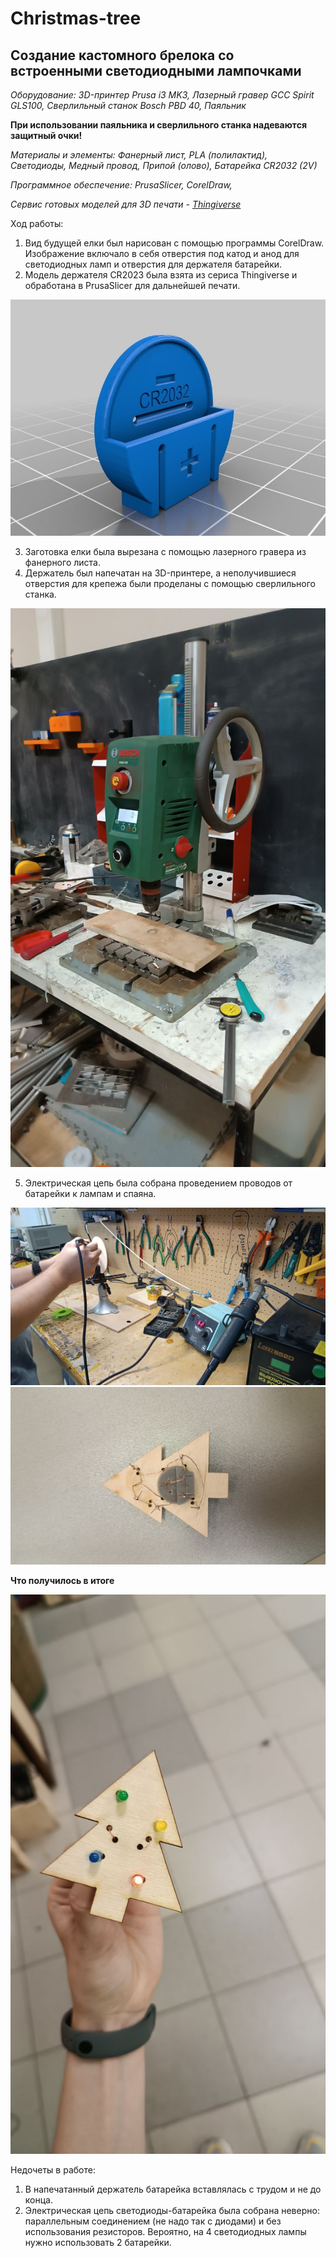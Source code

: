 # Christmas-tree

**Создание кастомного брелока со встроенными светодиодными лампочками**
--------------------------
*Оборудование: 
3D-принтер Prusa i3 MK3,
Лазерный гравер GCC Spirit GLS100,
Сверлильный станок Bosch PBD 40,
Паяльник*

**При использовании паяльника и сверлильного станка надеваются защитный очки!**

*Материалы и элементы:
Фанерный лист,
PLA (полилактид),
Светодиоды,
Медный провод,
Припой (олово),
Батарейка CR2032 (2V)*

*Программное обеспечение:
PrusaSlicer,
CorelDraw,*

*Cервис готовых моделей для 3D печати - [Thingiverse](https://www.thingiverse.com/)*

Ход работы:

1. Вид будущей елки был нарисован с помощью программы CorelDraw. Изображение включало в себя отверстия под катод и анод для светодиодных ламп и отверстия для держателя батарейки.
2. Модель держателя CR2023 была взята из сериса Thingiverse и обработана в PrusaSlicer для дальнейшей печати.

![image](CR2032.jpg)

3. Заготовка елки была вырезана с помощью лазерного гравера из фанерного листа.
4. Держатель был напечатан на 3D-принтере, а неполучившиеся отверстия для крепежа были проделаны с помощью сверлильного станка.

![image](сверло.jpeg)

5. Электрическая цепь была собрана проведением проводов от батарейки к лампам и спаяна.

![image](паяльник.jpeg)
![image](елка-з.jpeg)

**Что получилось в итоге**

![image](елка-п.jpeg)

Недочеты в работе:
1. В напечатанный держатель батарейка вставлялась с трудом и не до конца.
2. Электрическая цепь светодиоды-батарейка была собрана неверно: параллельным соединением (не надо так с диодами)
и без использования резисторов. Вероятно, на 4 светодиодных лампы нужно использовать 2 батарейки.
